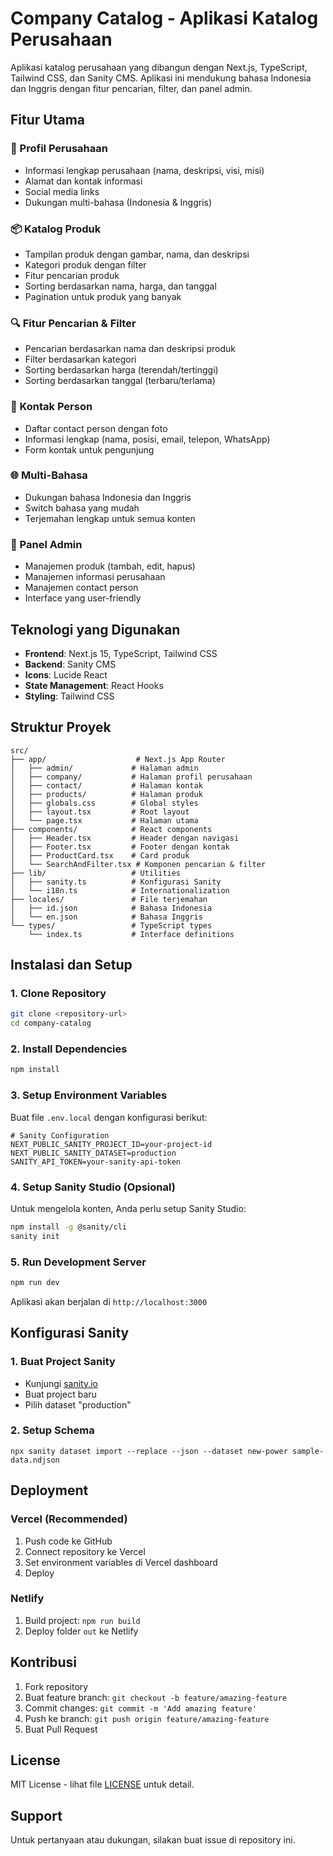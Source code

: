 # Company Catalog - Aplikasi Katalog Perusahaan

Aplikasi katalog perusahaan yang dibangun dengan Next.js, TypeScript, Tailwind CSS, dan Sanity CMS. Aplikasi ini mendukung bahasa Indonesia dan Inggris dengan fitur pencarian, filter, dan panel admin.

## Fitur Utama

### 🏢 Profil Perusahaan
- Informasi lengkap perusahaan (nama, deskripsi, visi, misi)
- Alamat dan kontak informasi
- Social media links
- Dukungan multi-bahasa (Indonesia & Inggris)

### 📦 Katalog Produk
- Tampilan produk dengan gambar, nama, dan deskripsi
- Kategori produk dengan filter
- Fitur pencarian produk
- Sorting berdasarkan nama, harga, dan tanggal
- Pagination untuk produk yang banyak

### 🔍 Fitur Pencarian & Filter
- Pencarian berdasarkan nama dan deskripsi produk
- Filter berdasarkan kategori
- Sorting berdasarkan harga (terendah/tertinggi)
- Sorting berdasarkan tanggal (terbaru/terlama)

### 👥 Kontak Person
- Daftar contact person dengan foto
- Informasi lengkap (nama, posisi, email, telepon, WhatsApp)
- Form kontak untuk pengunjung

### 🌐 Multi-Bahasa
- Dukungan bahasa Indonesia dan Inggris
- Switch bahasa yang mudah
- Terjemahan lengkap untuk semua konten

### 🔧 Panel Admin
- Manajemen produk (tambah, edit, hapus)
- Manajemen informasi perusahaan
- Manajemen contact person
- Interface yang user-friendly

## Teknologi yang Digunakan

- **Frontend**: Next.js 15, TypeScript, Tailwind CSS
- **Backend**: Sanity CMS
- **Icons**: Lucide React
- **State Management**: React Hooks
- **Styling**: Tailwind CSS

## Struktur Proyek

```
src/
├── app/                    # Next.js App Router
│   ├── admin/             # Halaman admin
│   ├── company/           # Halaman profil perusahaan
│   ├── contact/           # Halaman kontak
│   ├── products/          # Halaman produk
│   ├── globals.css        # Global styles
│   ├── layout.tsx         # Root layout
│   └── page.tsx           # Halaman utama
├── components/            # React components
│   ├── Header.tsx         # Header dengan navigasi
│   ├── Footer.tsx         # Footer dengan kontak
│   ├── ProductCard.tsx    # Card produk
│   └── SearchAndFilter.tsx # Komponen pencarian & filter
├── lib/                   # Utilities
│   ├── sanity.ts          # Konfigurasi Sanity
│   └── i18n.ts            # Internationalization
├── locales/               # File terjemahan
│   ├── id.json            # Bahasa Indonesia
│   └── en.json            # Bahasa Inggris
└── types/                 # TypeScript types
    └── index.ts           # Interface definitions
```

## Instalasi dan Setup

### 1. Clone Repository
```bash
git clone <repository-url>
cd company-catalog
```

### 2. Install Dependencies
```bash
npm install
```

### 3. Setup Environment Variables
Buat file `.env.local` dengan konfigurasi berikut:

```env
# Sanity Configuration
NEXT_PUBLIC_SANITY_PROJECT_ID=your-project-id
NEXT_PUBLIC_SANITY_DATASET=production
SANITY_API_TOKEN=your-sanity-api-token
```

### 4. Setup Sanity Studio (Opsional)
Untuk mengelola konten, Anda perlu setup Sanity Studio:

```bash
npm install -g @sanity/cli
sanity init
```

### 5. Run Development Server
```bash
npm run dev
```

Aplikasi akan berjalan di `http://localhost:3000`

## Konfigurasi Sanity

### 1. Buat Project Sanity
- Kunjungi [sanity.io](https://sanity.io)
- Buat project baru
- Pilih dataset "production"

### 2. Setup Schema

```
npx sanity dataset import --replace --json --dataset new-power sample-data.ndjson 
```


## Deployment

### Vercel (Recommended)
1. Push code ke GitHub
2. Connect repository ke Vercel
3. Set environment variables di Vercel dashboard
4. Deploy

### Netlify
1. Build project: `npm run build`
2. Deploy folder `out` ke Netlify

## Kontribusi

1. Fork repository
2. Buat feature branch: `git checkout -b feature/amazing-feature`
3. Commit changes: `git commit -m 'Add amazing feature'`
4. Push ke branch: `git push origin feature/amazing-feature`
5. Buat Pull Request

## License

MIT License - lihat file [LICENSE](LICENSE) untuk detail.

## Support

Untuk pertanyaan atau dukungan, silakan buat issue di repository ini.
